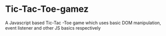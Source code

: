 # Tic-Tac-Toe-gamez
 A Javascript based Tic-Tac -Toe game which uses basic DOM manipulation, event listener and other JS basics respectively
